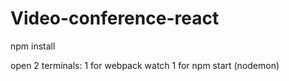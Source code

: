 # Video-conference-react
npm install

open 2 terminals:
1 for webpack watch
1 for npm start (nodemon)
